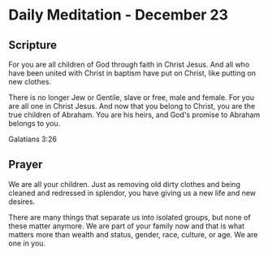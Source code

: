 # Daily Meditation - December 23

## Scripture

For you are all children of God through faith in Christ Jesus. And all who have been united
with Christ in baptism have put on Christ, like putting on new clothes.

There is no longer
Jew or Gentile, slave or free, male and female. For you are all one in Christ Jesus. And now
that you belong to Christ, you are the true children of Abraham. You are his heirs, and God's
promise to Abraham belongs to you. 

Galatians 3:26


## Prayer

We are all your children.  Just as removing old dirty clothes and being cleaned and redressed in 
splendor, you have giving us a new life and new desires.

There are many things that separate us into isolated groups, but none of these matter anymore.
We are part of your family now and that is what matters more than wealth and status, gender, race,
culture, or age.  We are one in you.

